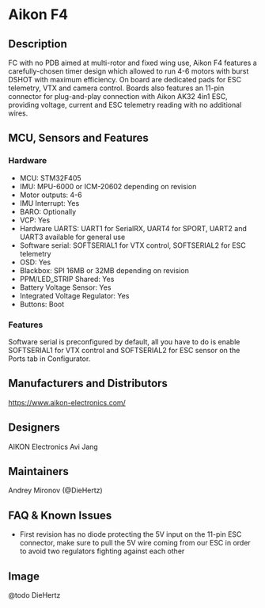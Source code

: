 # Aikon F4

## Description
FC with no PDB aimed at multi-rotor and fixed wing use, Aikon F4 features a carefully-chosen timer design which allowed to run 4-6 motors with burst DSHOT with maximum efficiency. On board are dedicated pads for ESC telemetry, VTX and camera control. Boards also features an 11-pin connector for plug-and-play connection with Aikon AK32 4in1 ESC, providing voltage, current and ESC telemetry reading with no additional wires.

## MCU, Sensors and Features

### Hardware
  - MCU: STM32F405
  - IMU: MPU-6000 or ICM-20602 depending on revision
  - Motor outputs: 4-6
  - IMU Interrupt: Yes
  - BARO: Optionally
  - VCP: Yes
  - Hardware UARTS: UART1 for SerialRX, UART4 for SPORT, UART2 and UART3 available for general use
  - Software serial: SOFTSERIAL1 for VTX control, SOFTSERIAL2 for ESC telemetry
  - OSD: Yes
  - Blackbox: SPI 16MB or 32MB depending on revision
  - PPM/LED_STRIP Shared: Yes
  - Battery Voltage Sensor: Yes
  - Integrated Voltage Regulator: Yes
  - Buttons: Boot

### Features
Software serial is preconfigured by default, all you have to do is enable SOFTSERIAL1 for VTX control and SOFTSERIAL2 for ESC sensor on the Ports tab in Configurator.

## Manufacturers and Distributors

https://www.aikon-electronics.com/

## Designers

AIKON Electronics
Avi Jang

## Maintainers

Andrey Mironov (@DieHertz)

## FAQ & Known Issues
* First revision has no diode protecting the 5V input on the 11-pin ESC connector, make sure to pull the 5V wire coming from our ESC in order to avoid two regulators fighting against each other

## Image

@todo DieHertz
